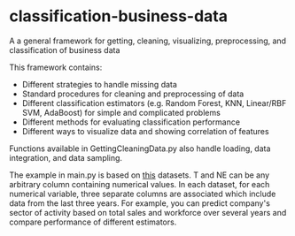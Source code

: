 # classification-business-data

A a general framework for getting, cleaning, visualizing, preprocessing, and classification of business data

This framework contains:

- Different strategies to handle missing data
- Standard procedures for cleaning and preprocessing of data
- Different classification estimators (e.g. Random Forest, KNN, Linear/RBF SVM, AdaBoost) for simple and complicated problems
- Different methods for evaluating classification performance
- Different ways to visualize data and showing correlation of features

Functions available in GettingCleaningData.py also handle loading, data integration, and data sampling.

The example in main.py is based on [this](https://opendata.datainfogreffe.fr/explore/?q=Chiffres+Cl%C3%A9s&sort=modified) datasets. T and NE can be any arbitrary column containing numerical values. In each dataset, for each numerical variable, three separate columns are associated which include data from the last three years. For example, you can predict company's sector of activity based on total sales and workforce over several years and compare performance of different estimators.
